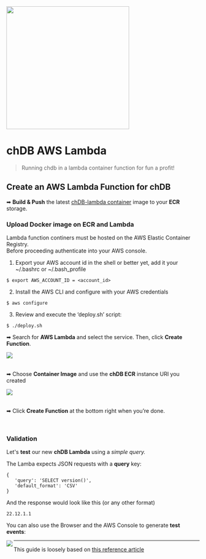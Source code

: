 <img src="https://github.com/chdb-io/chdb/raw/pybind/docs/_static/snake-chdb.png" width=320 >

# chDB AWS Lambda

> Running chdb in a lambda container function for fun a profit!




## Create an AWS Lambda Function for chDB

➡ **Build & Push** the latest [chDB-lambda container](https://github.com/chdb-io/chdb-server/tree/main/lambda) image to your **ECR** storage.

### Upload Docker image on ECR and Lambda
Lambda function continers must be hosted on the AWS Elastic Container Registry.<br>
Before proceeding authenticate into your AWS console.

1. Export your AWS account id in the shell or better yet, add it your ~/.bashrc or ~/.bash_profile 
```
$ export AWS_ACCOUNT_ID = <account_id>
```

2. Install the AWS CLI and configure with your AWS credentials
```
$ aws configure
```

3. Review and execute the ‘deploy.sh’ script:
```
$ ./deploy.sh
```



➡ Search for **AWS Lambda** and select the service. Then, click **Create Function**.

<img src="https://images.ctfassets.net/o7xu9whrs0u9/5XE0x5uBoOA4oJYZFwzNea/79493c8495c8d60c726cfeeae73a2b84/create_function.png" align="left">

<br><br>

➡ Choose **Container Image** and use the **chDB ECR** instance URI you created

<img src="https://user-images.githubusercontent.com/1423657/250210923-887894c3-35ef-4083-a4b8-29d247f1fc1c.png" align="left">


<br><br>

➡ Click **Create Function** at the bottom right when you’re done.

<br>

### Validation

Let's **test** our new **chDB Lambda** using a *simple query.*

The Lamba expects JSON requests with a **query** key:

```plaintext
{
   'query': 'SELECT version()',
   'default_format': 'CSV'
}
```

And the response would look like this (or any other format)

```plaintext
22.12.1.1
```

You can also use the Browser and the AWS Console to generate **test events**:

<img src="https://user-images.githubusercontent.com/1423657/250201531-daa26b0b-68e2-4cec-b665-5505efe99b99.png" align="left">


-----

This guide is loosely based on [this reference article](https://medium.com/@skalyani103/python-on-aws-lambda-using-docker-images-5740664c54ca)
